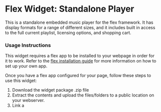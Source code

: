 Flex Widget: Standalone Player
=============

This is a standalone embedded music player for the flex framework. It has display formats for a range of different sizes, and it includes built in access to the full current playlist, licensing options, and shopping cart.

### Usage Instructions

This widget requires a flex app to be installed to your webpage in order for it to work. Refer to the [flex installation guide](http://www.beatbrokerz.com/flex/start) for more information on how to set up your own app.

Once you have a flex app configured for your page, follow these steps to use this widget:

1. Download the widget package .zip file
2. Extract the contents and upload the files/folders to a public location on your webserver.
3. Link a <script> tag on your webpage to the "widget.js" file you just uploaded to your server.
4. Also add a reference to the "widget.css" stylesheet you just uploaded to your webpage.
 
> ** Example **
> ```html
> <script type="text/javascript" src="/path/to/widget.js"></script>
> <link rel="stylesheet" type="text/css" href="/path/to/widget.css" />
> ```

